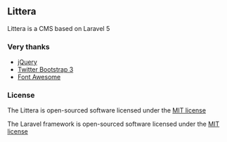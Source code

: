 ## Littera

Littera is a CMS based on Laravel 5

### Very thanks

* [jQuery](https://jquery.com/)
* [Twitter Bootstrap 3](http://getbootstrap.com/)
* [Font Awesome](http://fontawesome.io/)

### License

The Littera is open-sourced software licensed under the [MIT license](http://opensource.org/licenses/MIT)

The Laravel framework is open-sourced software licensed under the [MIT license](http://opensource.org/licenses/MIT)
